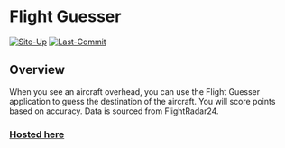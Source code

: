 # Flight Guesser

[![Site-Up](https://img.shields.io/website?url=https%3A%2F%2Fflights.oliver-bilbie.co.uk%2F)](https://flights.oliver-bilbie.co.uk)
[![Last-Commit](https://img.shields.io/github/last-commit/Oliver-Bilbie/flight-guesser)](https://github.com/Oliver-Bilbie/flight-guesser/blob/main/CHANGELOG.md)

## Overview

When you see an aircraft overhead, you can use the Flight Guesser application to guess the destination of the aircraft.
You will score points based on accuracy. Data is sourced from FlightRadar24.

### [Hosted here](https://flights.oliver-bilbie.co.uk)

